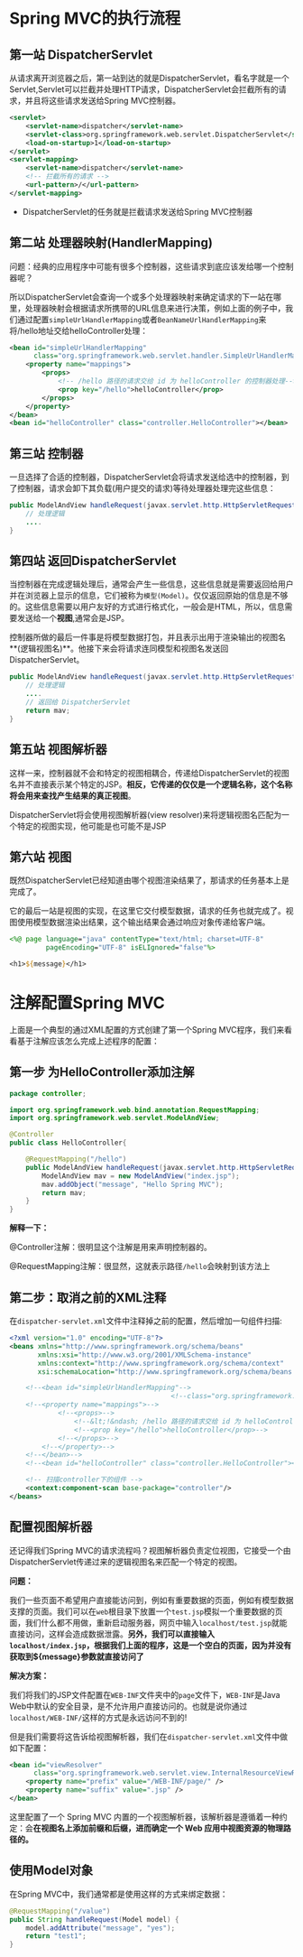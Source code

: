 # Spring MVC的执行流程

## 第一站 DispatcherServlet

从请求离开浏览器之后，第一站到达的就是DispatcherServlet，看名字就是一个Servlet,Servlet可以拦截并处理HTTP请求，DispatcherServlet会拦截所有的请求，并且将这些请求发送给Spring MVC控制器。

```xml
<servlet>
    <servlet-name>dispatcher</servlet-name>
    <servlet-class>org.springframework.web.servlet.DispatcherServlet</servlet-class>
    <load-on-startup>1</load-on-startup>
</servlet>
<servlet-mapping>
    <servlet-name>dispatcher</servlet-name>
    <!-- 拦截所有的请求 -->
    <url-pattern>/</url-pattern>
</servlet-mapping>
```

* DispatcherServlet的任务就是拦截请求发送给Spring MVC控制器



## 第二站 处理器映射(HandlerMapping)

问题：经典的应用程序中可能有很多个控制器，这些请求到底应该发给哪一个控制器呢？

所以DispatcherServlet会查询一个或多个处理器映射来确定请求的下一站在哪里，处理器映射会根据请求所携带的URL信息来进行决策，例如上面的例子中，我们通过配置`simpleUrlHandlerMapping`或者`BeanNameUrlHandlerMapping`来将/hello地址交给helloController处理：

```xml
<bean id="simpleUrlHandlerMapping"
      class="org.springframework.web.servlet.handler.SimpleUrlHandlerMapping">
    <property name="mappings">
        <props>
            <!-- /hello 路径的请求交给 id 为 helloController 的控制器处理-->
            <prop key="/hello">helloController</prop>
        </props>
    </property>
</bean>
<bean id="helloController" class="controller.HelloController"></bean>
```



## 第三站 控制器

一旦选择了合适的控制器，DispatcherServlet会将请求发送给选中的控制器，到了控制器，请求会卸下其负载(用户提交的请求)等待处理器处理完这些信息：

```java
public ModelAndView handleRequest(javax.servlet.http.HttpServletRequest httpServletRequest, javax.servlet.http.HttpServletResponse httpServletResponse) throws Exception {
    // 处理逻辑
    ....
}
```



## 第四站 返回DispatcherServlet

当控制器在完成逻辑处理后，通常会产生一些信息，这些信息就是需要返回给用户并在浏览器上显示的信息，它们被称为`模型(Model)`。仅仅返回原始的信息是不够的。这些信息需要以用户友好的方式进行格式化，一般会是HTML，所以，信息需要发送给一个**视图**,通常会是JSP。

控制器所做的最后一件事是将模型数据打包，并且表示出用于渲染输出的视图名**(逻辑视图名)**。他接下来会将请求连同模型和视图名发送回DispatcherServlet。

```java
public ModelAndView handleRequest(javax.servlet.http.HttpServletRequest httpServletRequest, javax.servlet.http.HttpServletResponse httpServletResponse) throws Exception {
    // 处理逻辑
    ....
    // 返回给 DispatcherServlet
    return mav;
}
```

## 第五站 视图解析器

这样一来，控制器就不会和特定的视图相耦合，传递给DispatcherServlet的视图名并不直接表示某个特定的JSP。**相反，它传递的仅仅是一个逻辑名称，这个名称将会用来查找产生结果的真正视图**。

DispatcherServlet将会使用视图解析器(view resolver)来将逻辑视图名匹配为一个特定的视图实现，他可能是也可能不是JSP



## 第六站 视图

既然DispatcherServlet已经知道由哪个视图渲染结果了，那请求的任务基本上是完成了。

它的最后一站是视图的实现，在这里它交付模型数据，请求的任务也就完成了。视图使用模型数据渲染出结果，这个输出结果会通过响应对象传递给客户端。

```jsp
<%@ page language="java" contentType="text/html; charset=UTF-8"
         pageEncoding="UTF-8" isELIgnored="false"%>

<h1>${message}</h1>
```



# 注解配置Spring MVC

上面是一个典型的通过XML配置的方式创建了第一个Spring MVC程序，我们来看看基于注解应该怎么完成上述程序的配置：

## 第一步 为HelloController添加注解

```java
package controller;

import org.springframework.web.bind.annotation.RequestMapping;
import org.springframework.web.servlet.ModelAndView;

@Controller
public class HelloController{

    @RequestMapping("/hello")
    public ModelAndView handleRequest(javax.servlet.http.HttpServletRequest httpServletRequest, javax.servlet.http.HttpServletResponse httpServletResponse) throws Exception {
        ModelAndView mav = new ModelAndView("index.jsp");
        mav.addObject("message", "Hello Spring MVC");
        return mav;
    }
}
```

**解释一下：**

@Controller注解：很明显这个注解是用来声明控制器的。

@RequestMapping注解：很显然，这就表示路径`/hello`会映射到该方法上



## 第二步：取消之前的XML注释

在`dispatcher-servlet.xml`文件中注释掉之前的配置，然后增加一句组件扫描:

```xml
<?xml version="1.0" encoding="UTF-8"?>
<beans xmlns="http://www.springframework.org/schema/beans"
       xmlns:xsi="http://www.w3.org/2001/XMLSchema-instance"
       xmlns:context="http://www.springframework.org/schema/context"
       xsi:schemaLocation="http://www.springframework.org/schema/beans http://www.springframework.org/schema/beans/spring-beans.xsd http://www.springframework.org/schema/context http://www.springframework.org/schema/context/spring-context.xsd">

    <!--<bean id="simpleUrlHandlerMapping"-->
                                        <!--class="org.springframework.web.servlet.handler.SimpleUrlHandlerMapping">-->
    <!--<property name="mappings">-->
            <!--<props>-->
                <!--&lt;!&ndash; /hello 路径的请求交给 id 为 helloController 的控制器处理&ndash;&gt;-->
                <!--<prop key="/hello">helloController</prop>-->
            <!--</props>-->
        <!--</property>-->
    <!--</bean>-->
    <!--<bean id="helloController" class="controller.HelloController"></bean>-->

    <!-- 扫描controller下的组件 -->
    <context:component-scan base-package="controller"/>
</beans>
```

## 配置视图解析器

还记得我们Spring MVC的请求流程吗？视图解析器负责定位视图，它接受一个由DispatcherServlet传递过来的逻辑视图名来匹配一个特定的视图。

**问题：**

我们一些页面不希望用户直接能访问到，例如有重要数据的页面，例如有模型数据支撑的页面。我们可以在`web`根目录下放置一个`test.jsp`模拟一个重要数据的页面，我们什么都不用做，重新启动服务器，网页中输入`localhost/test.jsp`就能直接访问，这样会造成数据泄露。**另外，我们可以直接输入`localhost/index.jsp`，根据我们上面的程序，这是一个空白的页面，因为并没有获取到${message}参数就直接访问了**

**解决方案：**

我们将我们的JSP文件配置在`WEB-INF`文件夹中的`page`文件下，`WEB-INF`是Java Web中默认的安全目录，是不允许用户直接访问的。也就是说你通过`localhost/WEB-INF/`这样的方式是永远访问不到的!

但是我们需要将这告诉给视图解析器，我们在`dispatcher-servlet.xml`文件中做如下配置：

```xml
<bean id="viewResolver"
      class="org.springframework.web.servlet.view.InternalResourceViewResolver">
    <property name="prefix" value="/WEB-INF/page/" />
    <property name="suffix" value=".jsp" />
</bean>
```

这里配置了一个 Spring MVC 内置的一个视图解析器，该解析器是遵循着一种约定：会**在视图名上添加前缀和后缀，进而确定一个 Web 应用中视图资源的物理路径的。**



## 使用Model对象

在Spring MVC中，我们通常都是使用这样的方式来绑定数据：

```java
@RequestMapping("/value")
public String handleRequest(Model model) {
    model.addAttribute("message", "yes");
    return "test1";
}
```
